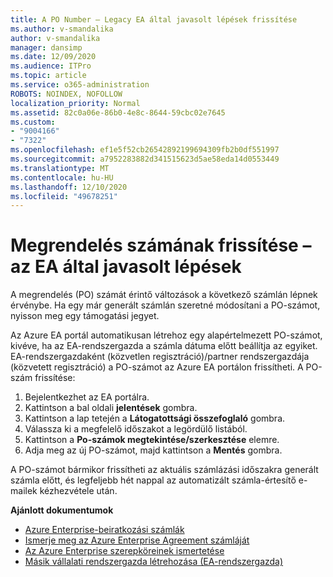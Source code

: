 ```yaml
---
title: A PO Number – Legacy EA által javasolt lépések frissítése
ms.author: v-smandalika
author: v-smandalika
manager: dansimp
ms.date: 12/09/2020
ms.audience: ITPro
ms.topic: article
ms.service: o365-administration
ROBOTS: NOINDEX, NOFOLLOW
localization_priority: Normal
ms.assetid: 82c0a06e-86b0-4e8c-8644-59cbc02e7645
ms.custom:
- "9004166"
- "7322"
ms.openlocfilehash: ef1e5f52cb26542892199694309fb2b0df551997
ms.sourcegitcommit: a7952283882d341515623d5ae58eda14d0553449
ms.translationtype: MT
ms.contentlocale: hu-HU
ms.lasthandoff: 12/10/2020
ms.locfileid: "49678251"
---
```

# <a name="update-purchase-order-number---legacy-ea---recommended-steps"></a>Megrendelés számának frissítése – az EA által javasolt lépések

A megrendelés (PO) számát érintő változások a következő számlán lépnek érvénybe. Ha egy már generált számlán szeretné módosítani a PO-számot, nyisson meg egy támogatási jegyet. 

Az Azure EA portál automatikusan létrehoz egy alapértelmezett PO-számot, kivéve, ha az EA-rendszergazda a számla dátuma előtt beállítja az egyiket. EA-rendszergazdaként (közvetlen regisztráció)/partner rendszergazdája (közvetett regisztráció) a PO-számot az Azure EA portálon frissítheti. A PO-szám frissítése:

1. Bejelentkezhet az EA portálra.
2. Kattintson a bal oldali **jelentések** gombra.
3. Kattintson a lap tetején a **Látogatottsági összefoglaló** gombra.
4. Válassza ki a megfelelő időszakot a legördülő listából.
5. Kattintson a **Po-számok megtekintése/szerkesztése** elemre.
6. Adja meg az új PO-számot, majd kattintson a **Mentés** gombra.

A PO-számot bármikor frissítheti az aktuális számlázási időszakra generált számla előtt, és legfeljebb hét nappal az automatizált számla-értesítő e-mailek kézhezvétele után. 

**Ajánlott dokumentumok**

- [Azure Enterprise-beiratkozási számlák](https://docs.microsoft.com/azure/cost-management-billing/manage/ea-portal-enrollment-invoices) 
- [Ismerje meg az Azure Enterprise Agreement számláját](https://docs.microsoft.com/azure/cost-management-billing/understand/review-enterprise-agreement-bill)  
- [Az Azure Enterprise szerepköreinek ismertetése](https://docs.microsoft.com/azure/cost-management-billing/manage/understand-ea-roles#add-a-new-enterprise-administrator) 
- [Másik vállalati rendszergazda létrehozása (EA-rendszergazda)](https://docs.microsoft.com/azure/cost-management-billing/manage/ea-portal-administration#create-another-enterprise-administrator)
